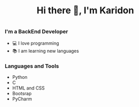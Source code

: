 <h1 align="center">Hi there 👋, I'm Karidon<h1>

### I'm a BackEnd Developer
- 💻 I love programming
- 📚 I am learning new languages


### Languages and Tools
* Python
* C
* HTML and CSS
* Bootsrap
* PyCharm
